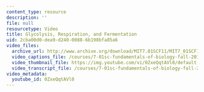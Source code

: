 ```yaml
---
content_type: resource
description: ''
file: null
resourcetype: Video
title: Glycolysis, Respiration, and Fermentation
uid: 2cba00d0-dea9-d240-0088-6b198bfa85a6
video_files:
  archive_url: http://www.archive.org/download/MIT7.01SCF11/MIT7_01SCF11_track23_300k.mp4
  video_captions_file: /courses/7-01sc-fundamentals-of-biology-fall-2011/41d5075918365d77b6bd412bfe2002cd_0ZxeQqtAVl0.vtt
  video_thumbnail_file: https://img.youtube.com/vi/0ZxeQqtAVl0/default.jpg
  video_transcript_file: /courses/7-01sc-fundamentals-of-biology-fall-2011/d86b640cdef3372a01d5a333b84461b3_0ZxeQqtAVl0.pdf
video_metadata:
  youtube_id: 0ZxeQqtAVl0
---
```

